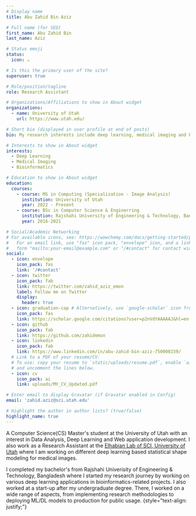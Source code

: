 ```yaml
---
# Display name
title: Abu Zahid Bin Aziz

# Full name (for SEO)
first_name: Abu Zahid Bin
last_name: Aziz

# Status emoji
status:
  icon: ☕️

# Is this the primary user of the site?
superuser: true

# Role/position/tagline
role: Research Assistant

# Organizations/Affiliations to show in About widget
organizations:
  - name: University of Utah
    url: https://www.utah.edu/

# Short bio (displayed in user profile at end of posts)
bio: My research interests include deep learning, medical imaging and bioinformatics.

# Interests to show in About widget
interests:
  - Deep Learning
  - Medical Imaging
  - Bioinformatics

# Education to show in About widget
education:
  courses:
    - course: MS in Computing (Specialization - Image Analysis)
      institution: University of Utah
      year: 2022 - Present
    - course: BSc in Computer Science & Enginerring
      institution: Rajshahi University of Engineering & Technology, Bangladesh
      year: 2016-2021

# Social/Academic Networking
# For available icons, see: https://wowchemy.com/docs/getting-started/page-builder/#icons
#   For an email link, use "fas" icon pack, "envelope" icon, and a link in the
#   form "mailto:your-email@example.com" or "/#contact" for contact widget.
social:
  - icon: envelope
    icon_pack: fas
    link: '/#contact'
  - icon: twitter
    icon_pack: fab
    link: https://twitter.com/zahid_aziz_emon
    label: Follow me on Twitter
    display:
      header: true
  - icon: graduation-cap # Alternatively, use `google-scholar` icon from `ai` icon pack
    icon_pack: fas
    link: https://scholar.google.com/citations?user=p2nVdYAAAAAJ&hl=en
  - icon: github
    icon_pack: fab
    link: https://github.com/zahidemon
  - icon: linkedin
    icon_pack: fab
    link: https://www.linkedin.com/in/abu-zahid-bin-aziz-750908159/
  # Link to a PDF of your resume/CV.
  # To use: copy your resume to `static/uploads/resume.pdf`, enable `ai` icons in `params.yaml`,
  # and uncomment the lines below.
  - icon: cv
    icon_pack: ai
    link: uploads/MY_CV_Updated.pdf

# Enter email to display Gravatar (if Gravatar enabled in Config)
email: 'zahid.aziz@sci.utah.edu'

# Highlight the author in author lists? (true/false)
highlight_name: true
---
```


A Computer Science(CS) Master's student at the University of Utah with an interest in Data Analysis, Deep Learning and Web application development. I also work as a Research Assistant at the [Elhabian Lab of SCI, University of Utah](http://www.sci.utah.edu/~shireen/group.html) where I am working on different deep learning based statistical shape modeling for medical images. 

I completed my bachelor's from Rajshahi Univerisity of Engineering & Technology, Bangladesh where I started my research journey by working on various deep learning applications in bioinformatics-related projects. I also worked at a start-up after my undergraduate degree. There, I worked on a wide range of aspects, from implementing research methodologies to deploying ML/DL models to production for public usage.
{style="text-align: justify;"}
